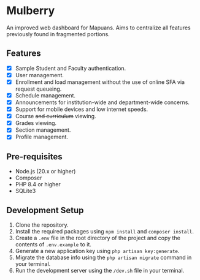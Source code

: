 # Mulberry

An improved web dashboard for Mapuans. Aims to centralize all features previously found in fragmented portions.

## Features
- [x] Sample Student and Faculty authentication.
- [x] User management.
- [x] Enrollment and load management without the use of online SFA via request queueing.
- [x] Schedule management.
- [x] Announcements for institution-wide and department-wide concerns.
- [x] Support for mobile devices and low internet speeds.
- [x] Course ~~and curriculum~~ viewing.
- [x] Grades viewing.
- [x] Section management.
- [x] Profile management.

## Pre-requisites
- Node.js (20.x or higher)
- Composer
- PHP 8.4 or higher
- SQLite3

## Development Setup
1. Clone the repository.
2. Install the required packages using `npm install` and `composer install`.
3. Create a `.env` file in the root directory of the project and copy the contents of `.env.example` to it.
4. Generate a new application key using `php artisan key:generate`.
5. Migrate the database info using the `php artisan migrate` command in your terminal.
6. Run the development server using the `/dev.sh` file in your terminal.
